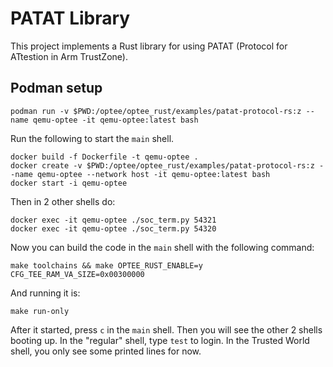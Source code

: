 # PATAT Library

This project implements a Rust library for using PATAT (Protocol for ATtestion
in Arm TrustZone).

## Podman setup

``` shell
podman run -v $PWD:/optee/optee_rust/examples/patat-protocol-rs:z --name qemu-optee -it qemu-optee:latest bash
```


Run the following to start the `main` shell.
```shell
docker build -f Dockerfile -t qemu-optee .
docker create -v $PWD:/optee/optee_rust/examples/patat-protocol-rs:z --name qemu-optee --network host -it qemu-optee:latest bash
docker start -i qemu-optee
```

Then in 2 other shells do:
```shell
docker exec -it qemu-optee ./soc_term.py 54321
docker exec -it qemu-optee ./soc_term.py 54320
```

Now you can build the code in the `main` shell with the following command:

```shell
make toolchains && make OPTEE_RUST_ENABLE=y CFG_TEE_RAM_VA_SIZE=0x00300000
```

And running it is:

```shell
make run-only
```

After it started, press `c` in the `main` shell. Then you will see the other
2 shells booting up. In the "regular" shell, type `test` to login. In the
Trusted World shell, you only see some printed lines for now.


